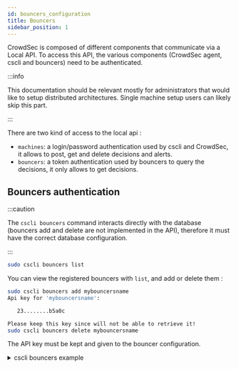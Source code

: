 ```yaml
---
id: bouncers_configuration
title: Bouncers
sidebar_position: 1
---
```


CrowdSec is composed of different components that communicate via a Local API.
To access this API, the various components (CrowdSec agent, cscli and bouncers) need to be authenticated.

:::info

This documentation should be relevant mostly for administrators that would like to setup distributed architectures. Single machine setup users can likely skip this part.

:::

There are two kind of access to the local api :

 - `machines`: a login/password authentication used by cscli and CrowdSec, it allows to post, get and delete decisions and alerts.
 - `bouncers`: a token authentication used by bouncers to query the decisions, it only allows to get decisions.


## Bouncers authentication

:::caution

The `cscli bouncers` command interacts directly with the database (bouncers add and delete are not implemented in the API), therefore it must have the correct database configuration.

:::

```bash
sudo cscli bouncers list
```


You can view the registered bouncers with `list`, and add or delete them :

```bash
sudo cscli bouncers add mybouncersname
Api key for 'mybouncersname':

   23........b5a0c

Please keep this key since will not be able to retrieve it!
sudo cscli bouncers delete mybouncersname
```

The API key must be kept and given to the bouncer configuration.

<details>
  <summary>cscli bouncers example</summary>

```bash
sudo cscli bouncers add mybouncersname
Api key for 'mybouncersname':

   23........b5a0c

Please keep this key since will not be able to retrieve it!
sudo cscli bouncers list              
-----------------------------------------------------------------------------
 NAME            IP ADDRESS  VALID  LAST API PULL              TYPE  VERSION 
-----------------------------------------------------------------------------
 mybouncersname              ✔️     2020-11-01T11:45:05+01:00                
-----------------------------------------------------------------------------
sudo cscli bouncers add  jlkqweq
Api key for 'jlkqweq':

   a7........efdc9c

Please keep this key since will not be able to retrieve it!
sudo cscli bouncers delete mybouncersname
sudo cscli bouncers list                 
----------------------------------------------------------------------
 NAME     IP ADDRESS  VALID  LAST API PULL              TYPE  VERSION 
----------------------------------------------------------------------
 jlkqweq              ✔️     2020-11-01T11:49:32+01:00                
----------------------------------------------------------------------
```

</details>
